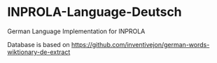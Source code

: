 # INPROLA-Language-Deutsch
German Language Implementation for INPROLA

Database is based on https://github.com/inventivejon/german-words-wiktionary-de-extract
